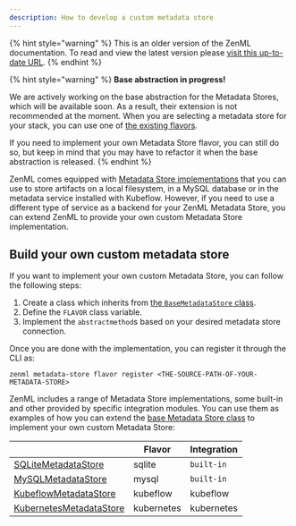 ```yaml
---
description: How to develop a custom metadata store
---
```


{% hint style="warning" %}
This is an older version of the ZenML documentation. To read and view the latest version please [visit this up-to-date URL](https://docs.zenml.io).
{% endhint %}


{% hint style="warning" %}
**Base abstraction in progress!**

We are actively working on the base abstraction for the Metadata Stores, which 
will be available soon. As a result, their extension is not recommended at the 
moment. When you are selecting a metadata store for your stack, you can use 
one of [the existing flavors](./metadata-stores.md#metadata-store-flavors).

If you need to implement your own Metadata Store flavor, you can still do so,
but keep in mind that you may have to refactor it when the base abstraction
is released. 
{% endhint %}

ZenML comes equipped with [Metadata Store implementations](./metadata-stores.md#metadata-store-flavors)
that you can use to store artifacts on a local filesystem, in a MySQL database
or in the metadata service installed with Kubeflow. However, if you need to use
a different type of service as a backend for your ZenML Metadata Store, you can
extend ZenML to provide your own custom Metadata Store implementation.

## Build your own custom metadata store

If you want to implement your own custom Metadata Store, you can follow the
following steps:

1. Create a class which inherits from [the `BaseMetadataStore` class](https://apidocs.zenml.io/latest/api_docs/metadata_stores/#zenml.metadata_stores.base_metadata_store.BaseMetadataStore).
2. Define the `FLAVOR` class variable.
3. Implement the `abstractmethod`s based on your desired metadata store
connection.

Once you are done with the implementation, you can register it through the CLI 
as:

```shell
zenml metadata-store flavor register <THE-SOURCE-PATH-OF-YOUR-METADATA-STORE>
```

ZenML includes a range of Metadata Store implementations, some built-in and
other provided by specific integration modules. You can use them as examples
of how you can extend the [base Metadata Store class](https://apidocs.zenml.io/latest/api_docs/metadata_stores/#zenml.metadata_stores.base_metadata_store.BaseMetadataStore)
to implement your own custom Metadata Store:


|                                                                                                                                                                           | Flavor         | Integration  |
|---------------------------------------------------------------------------------------------------------------------------------------------------------------------------|----------------|--------------|
| [SQLiteMetadataStore](https://apidocs.zenml.io/latest/api_docs/metadata_stores/#zenml.metadata_stores.sqlite_metadata_store.SQLiteMetadataStore)                          | sqlite         | `built-in`   |
| [MySQLMetadataStore](https://apidocs.zenml.io/latest/api_docs/metadata_stores/#zenml.metadata_stores.mysql_metadata_store.MySQLMetadataStore)                             | mysql          | `built-in`   |
| [KubeflowMetadataStore](https://apidocs.zenml.io/latest/api_docs/integrations/#zenml.integrations.kubeflow.metadata_stores.kubeflow_metadata_store.KubeflowMetadataStore) | kubeflow       | kubeflow     |
| [KubernetesMetadataStore](https://apidocs.zenml.io/latest/api_docs/integrations/#zenml.integrations.kubernetes.metadata_stores.kubernetes_metadata_store.KubernetesMetadataStore) | kubernetes       | kubernetes     |
